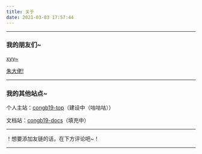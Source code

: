 ```yaml
---
title: 关于
date: 2021-03-03 17:57:44
---
```


---

### 我的朋友们~

[xyy~](http://www.xuyuyan.cn/)

[朱大佬!](https://www.zhuxingzhao.com/link)

---

### 我的其他站点~

个人主站：[congb19-top](http://me.congb19.top/)（建设中（咕咕咕））

文档站：[congb19-docs](http://docs.congb19.top/)（填充中）

---

！想要添加友链的话，在下方评论吧~！

---
